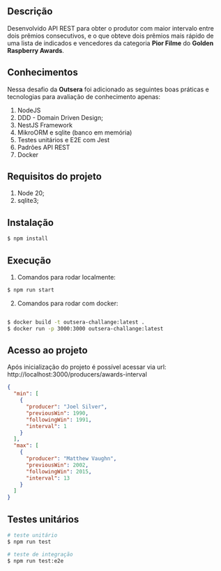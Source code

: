 ## Descrição
Desenvolvido API REST para obter o produtor com maior intervalo entre dois prêmios consecutivos, e o que obteve dois prêmios mais rápido de uma lista de indicados e vencedores da categoria <b>Pior Filme</b> do <b>Golden Raspberry Awards</b>.

## Conhecimentos
Nessa desafio da <b>Outsera</b> foi adicionado as seguintes boas práticas e tecnologias para avaliação de conhecimento apenas:

1. NodeJS
2. DDD - Domain Driven Design;
3. NestJS Framework
4. MikroORM e sqlite (banco em memória)
5. Testes unitários e E2E com Jest
6. Padrões API REST
7. Docker

## Requisitos do projeto
  1. Node 20;
  2. sqlite3;

## Instalação
```bash
$ npm install
```

## Execução
1. Comandos para rodar localmente:
```bash
$ npm run start
```

2. Comandos para rodar com docker:
```bash

$ docker build -t outsera-challange:latest .
$ docker run -p 3000:3000 outsera-challange:latest

```

## Acesso ao projeto
Após inicialização do projeto é possível acessar via url:
http://localhost:3000/producers/awards-interval

```json
{
  "min": [
    {
      "producer": "Joel Silver",
      "previousWin": 1990,
      "followingWin": 1991,
      "interval": 1
    }
  ],
  "max": [
    {
      "producer": "Matthew Vaughn",
      "previousWin": 2002,
      "followingWin": 2015,
      "interval": 13
    }
  ]
}
```

## Testes unitários
```bash
# teste unitário
$ npm run test

# teste de integração
$ npm run test:e2e

```
